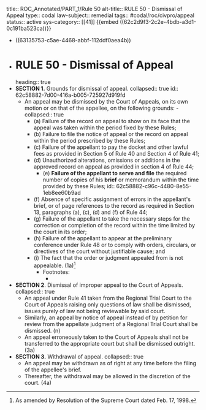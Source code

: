 title:: ROC_Annotated/PART_1/Rule 50
alt-title:: RULE 50 - Dismissal of Appeal
type:: codal
law-subject:: remedial
tags:: #codal/roc/civpro/appeal
status:: active
sys-category:: [[41]]
{{embed ((62c2d9f3-2c2e-4bdb-a3d1-0c191ba523ca))}}

- ((63135753-c5ae-4468-abbf-112ddf0aea4b))
- # RULE 50 - Dismissal of Appeal
  heading:: true
- **SECTION 1.** Grounds for dismissal of appeal.
  collapsed:: true
  id:: 62c58882-7d00-416a-b005-725927d919fd
	- An appeal may be dismissed by the Court of Appeals, on its own motion or on that of the appellee, on the following grounds: -
	  collapsed:: true
		- (a) Failure of the record on appeal to show on its face that the appeal was taken within the period fixed by these Rules;
		- (b) Failure to file the notice of appeal or the record on appeal within the period prescribed by these Rules;
		- (c) Failure of the appellant to pay the docket and other lawful fees as provided in Section 5 of Rule 40 and Section 4 of Rule 41;
		- (d) Unauthorized alterations, omissions or additions in the approved record on appeal as provided in section 4 of Rule 44;
			- (e) **Failure of the appellant to serve and file** the required number of copies of his **brief** or memorandum within the time provided by these Rules;
			  id:: 62c58882-c96c-4480-8e55-1eb8ee60b9ad
		- (f) Absence of specific assignment of errors in the appellant's brief, or of page references to the record as required in Section 13, paragraphs (a), (c), (d) and (f) of Rule 44;
		- (g) Failure of the appellant to take the necessary steps for the correction or completion of the record within the time limited by the court in its order;
		- (h) Failure of the appellant to appear at the preliminary conference under Rule 48 or to comply with orders, circulars, or directives of the court without justifiable cause; and
		- (i) The fact that the order or judgment appealed from is not appealable. (1a)[^1]
			- Footnotes:
				- [^1]: As amended by Resolution of the Supreme Court dated Feb. 17, 1998.
- **SECTION 2**. Dismissal of improper appeal to the Court of Appeals.
  collapsed:: true
	- An appeal under Rule 41 taken from the Regional Trial Court to the Court of Appeals raising only questions of law shall be dismissed, issues purely of law not being reviewable by said court.
	- Similarly, an appeal by notice of appeal instead of by petition for review from the appellate judgment of a Regional Trial Court shall be dismissed. (n)
	- An appeal erroneously taken to the Court of Appeals shall not be transferred to the appropriate court but shall be dismissed outright. (3a)
- **SECTION 3.** Withdrawal of appeal.
  collapsed:: true
	- An appeal may be withdrawn as of right at any time before the filing of the appellee's brief.
	- Thereafter, the withdrawal may be allowed in the discretion of the court. (4a)